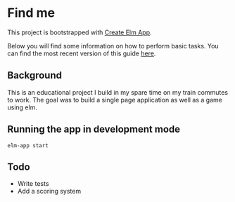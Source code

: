 # Find me

This project is bootstrapped with [Create Elm App](https://github.com/halfzebra/create-elm-app).

Below you will find some information on how to perform basic tasks.
You can find the most recent version of this guide [here](https://github.com/halfzebra/create-elm-app/blob/master/template/README.md).


## Background
This is an educational project I build in my spare time on my train commutes to work.
The goal was to build a single page application as well as a game using elm.


## Running the app in development mode
`elm-app start`



## Todo

- Write tests
- Add a scoring system